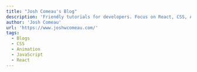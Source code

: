 ```yaml
---
title: "Josh Comeau's Blog"
description: 'Friendly tutorials for developers. Focus on React, CSS, Animation, and more!'
author: 'Josh Comeau'
url: 'https://www.joshwcomeau.com/'
tags:
  - Blogs
  - CSS
  - Animation
  - JavaScript
  - React
---
```

